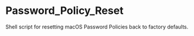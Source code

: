 # Password_Policy_Reset
Shell script for resetting macOS Password Policies back to factory defaults.
